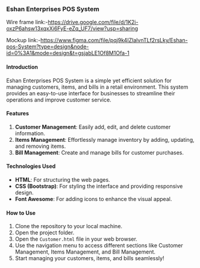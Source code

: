 ### Eshan Enterprises POS System

Wire frame link:-https://drive.google.com/file/d/1K2i-oxzP6ahsw13xqxXi6FyE-eZq_UF7/view?usp=sharing

Mockup link:-https://www.figma.com/file/pqj9k4IZIalvnTLf2rsLky/Eshan-pos-System?type=design&node-id=0%3A1&mode=design&t=gsjabLE1Of8M1Ofa-1

#### Introduction
Eshan Enterprises POS System is a simple yet efficient solution for managing customers, items, and bills in a retail environment. This system provides an easy-to-use interface for businesses to streamline their operations and improve customer service.

#### Features
1. **Customer Management**: Easily add, edit, and delete customer information.
2. **Items Management**: Effortlessly manage inventory by adding, updating, and removing items.
3. **Bill Management**: Create and manage bills for customer purchases.

#### Technologies Used
- **HTML**: For structuring the web pages.
- **CSS (Bootstrap)**: For styling the interface and providing responsive design.
- **Font Awesome**: For adding icons to enhance the visual appeal.

#### How to Use
1. Clone the repository to your local machine.
2. Open the project folder.
3. Open the `Customer.html` file in your web browser.
4. Use the navigation menu to access different sections like Customer Management, Items Management, and Bill Management.
5. Start managing your customers, items, and bills seamlessly!



